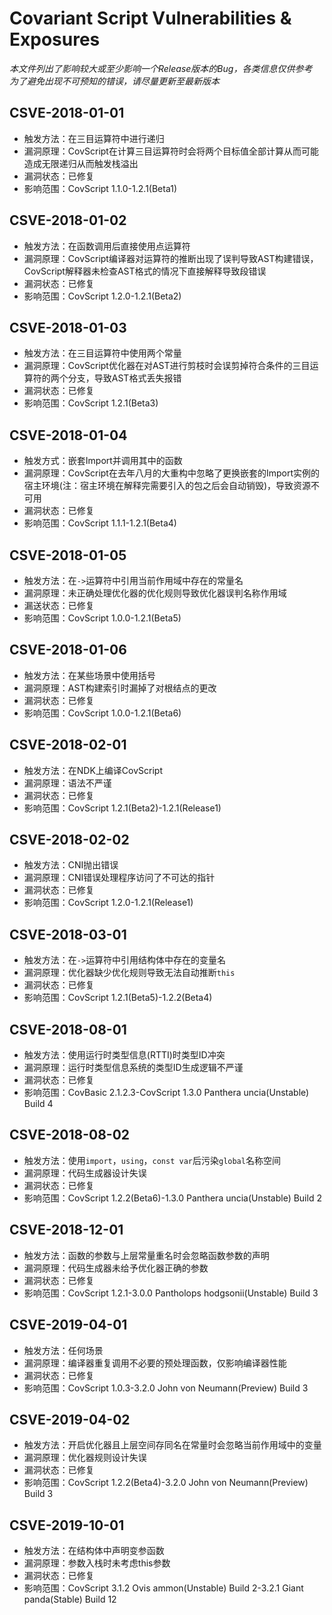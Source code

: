 # Covariant Script Vulnerabilities & Exposures #
*本文件列出了影响较大或至少影响一个Release版本的Bug，各类信息仅供参考*  
*为了避免出现不可预知的错误，请尽量更新至最新版本*
## CSVE-2018-01-01 ##
+ 触发方法：在三目运算符中进行递归
+ 漏洞原理：CovScript在计算三目运算符时会将两个目标值全部计算从而可能造成无限递归从而触发栈溢出
+ 漏洞状态：已修复
+ 影响范围：CovScript 1.1.0-1.2.1(Beta1)
## CSVE-2018-01-02 ##
+ 触发方法：在函数调用后直接使用点运算符
+ 漏洞原理：CovScript编译器对运算符的推断出现了误判导致AST构建错误，CovScript解释器未检查AST格式的情况下直接解释导致段错误
+ 漏洞状态：已修复
+ 影响范围：CovScript 1.2.0-1.2.1(Beta2)
## CSVE-2018-01-03 ##
+ 触发方法：在三目运算符中使用两个常量
+ 漏洞原理：CovScript优化器在对AST进行剪枝时会误剪掉符合条件的三目运算符的两个分支，导致AST格式丢失报错
+ 漏洞状态：已修复
+ 影响范围：CovScript 1.2.1(Beta3)
## CSVE-2018-01-04 ##
+ 触发方式：嵌套Import并调用其中的函数
+ 漏洞原理：CovScript在去年八月的大重构中忽略了更换嵌套的Import实例的宿主环境(注：宿主环境在解释完需要引入的包之后会自动销毁)，导致资源不可用
+ 漏洞状态：已修复
+ 影响范围：CovScript 1.1.1-1.2.1(Beta4)
## CSVE-2018-01-05 ##
+ 触发方法：在`->`运算符中引用当前作用域中存在的常量名
+ 漏洞原理：未正确处理优化器的优化规则导致优化器误判名称作用域
+ 漏送状态：已修复
+ 影响范围：CovScript 1.0.0-1.2.1(Beta5)
## CSVE-2018-01-06 ##
+ 触发方法：在某些场景中使用括号
+ 漏洞原理：AST构建索引时漏掉了对根结点的更改
+ 漏洞状态：已修复
+ 影响范围：CovScript 1.0.0-1.2.1(Beta6)
## CSVE-2018-02-01 ##
+ 触发方法：在NDK上编译CovScript
+ 漏洞原理：语法不严谨
+ 漏洞状态：已修复
+ 影响范围：CovScript 1.2.1(Beta2)-1.2.1(Release1)
## CSVE-2018-02-02 ##
+ 触发方法：CNI抛出错误
+ 漏洞原理：CNI错误处理程序访问了不可达的指针
+ 漏洞状态：已修复
+ 影响范围：CovScript 1.2.0-1.2.1(Release1)
## CSVE-2018-03-01 ##
+ 触发方法：在`->`运算符中引用结构体中存在的变量名
+ 漏洞原理：优化器缺少优化规则导致无法自动推断`this`
+ 漏洞状态：已修复
+ 影响范围：CovScript 1.2.1(Beta5)-1.2.2(Beta4)
## CSVE-2018-08-01 ##
+ 触发方法：使用运行时类型信息(RTTI)时类型ID冲突
+ 漏洞原理：运行时类型信息系统的类型ID生成逻辑不严谨
+ 漏洞状态：已修复
+ 影响范围：CovBasic 2.1.2.3-CovScript 1.3.0 Panthera uncia(Unstable) Build 4
## CSVE-2018-08-02 ##
+ 触发方法：使用`import`，`using`，`const var`后污染`global`名称空间
+ 漏洞原理：代码生成器设计失误
+ 漏洞状态：已修复
+ 影响范围：CovScript 1.2.2(Beta6)-1.3.0 Panthera uncia(Unstable) Build 2
## CSVE-2018-12-01 ##
+ 触发方法：函数的参数与上层常量重名时会忽略函数参数的声明
+ 漏洞原理：代码生成器未给予优化器正确的参数
+ 漏洞状态：已修复
+ 影响范围：CovScript 1.2.1-3.0.0 Pantholops hodgsonii(Unstable) Build 3
## CSVE-2019-04-01 ##
+ 触发方法：任何场景
+ 漏洞原理：编译器重复调用不必要的预处理函数，仅影响编译器性能
+ 漏洞状态：已修复
+ 影响范围：CovScript 1.0.3-3.2.0 John von Neumann(Preview) Build 3
## CSVE-2019-04-02 ##
+ 触发方法：开启优化器且上层空间存同名在常量时会忽略当前作用域中的变量
+ 漏洞原理：优化器规则设计失误
+ 漏洞状态：已修复
+ 影响范围：CovScript 1.2.2(Beta4)-3.2.0 John von Neumann(Preview) Build 3
## CSVE-2019-10-01 ##
+ 触发方法：在结构体中声明变参函数
+ 漏洞原理：参数入栈时未考虑this参数
+ 漏洞状态：已修复
+ 影响范围：CovScript 3.1.2 Ovis ammon(Unstable) Build 2-3.2.1 Giant panda(Stable) Build 12
